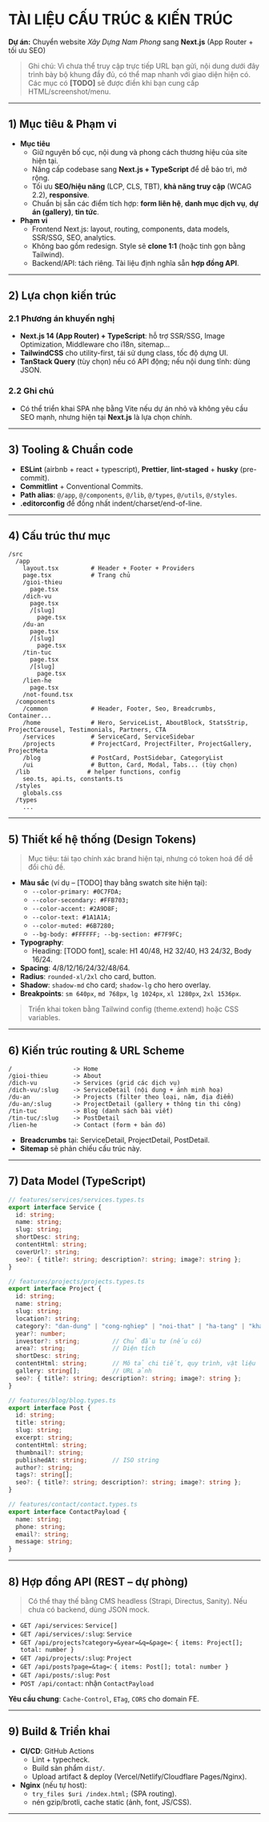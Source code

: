 # TÀI LIỆU CẤU TRÚC & KIẾN TRÚC

**Dự án:** Chuyển website *Xây Dựng Nam Phong* sang **Next.js** (App Router + tối ưu SEO)

> Ghi chú: Vì chưa thể truy cập trực tiếp URL bạn gửi, nội dung dưới đây trình bày bộ khung đầy đủ, có thể map nhanh với giao diện hiện có. Các mục có **[TODO]** sẽ được điền khi bạn cung cấp HTML/screenshot/menu.

---

## 1) Mục tiêu & Phạm vi

* **Mục tiêu**
  * Giữ nguyên bố cục, nội dung và phong cách thương hiệu của site hiện tại.
  * Nâng cấp codebase sang **Next.js + TypeScript** để dễ bảo trì, mở rộng.
  * Tối ưu **SEO/hiệu năng** (LCP, CLS, TBT), **khả năng truy cập** (WCAG 2.2), **responsive**.
  * Chuẩn bị sẵn các điểm tích hợp: **form liên hệ**, **danh mục dịch vụ**, **dự án (gallery)**, **tin tức**.
* **Phạm vi**
  * Frontend Next.js: layout, routing, components, data models, SSR/SSG, SEO, analytics.
  * Không bao gồm redesign. Style sẽ **clone 1:1** (hoặc tinh gọn bằng Tailwind).
  * Backend/API: tách riêng. Tài liệu định nghĩa sẵn **hợp đồng API**.

---

## 2) Lựa chọn kiến trúc

### 2.1 Phương án khuyến nghị

* **Next.js 14 (App Router) + TypeScript**: hỗ trợ SSR/SSG, Image Optimization, Middleware cho i18n, sitemap...
* **TailwindCSS** cho utility-first, tái sử dụng class, tốc độ dựng UI.
* **TanStack Query** (tùy chọn) nếu có API động; nếu nội dung tĩnh: dùng JSON.

### 2.2 Ghi chú

* Có thể triển khai SPA nhẹ bằng Vite nếu dự án nhỏ và không yêu cầu SEO mạnh, nhưng hiện tại **Next.js** là lựa chọn chính.

---

## 3) Tooling & Chuẩn code

* **ESLint** (airbnb + react + typescript), **Prettier**, **lint-staged** + **husky** (pre-commit).
* **Commitlint** + Conventional Commits.
* **Path alias**: `@/app`, `@/components`, `@/lib`, `@/types`, `@/utils`, `@/styles`.
* **.editorconfig** để đồng nhất indent/charset/end-of-line.

---

## 4) Cấu trúc thư mục

```
/src
  /app
    layout.tsx         # Header + Footer + Providers
    page.tsx           # Trang chủ
    /gioi-thieu
      page.tsx
    /dich-vu
      page.tsx
      /[slug]
        page.tsx
    /du-an
      page.tsx
      /[slug]
        page.tsx
    /tin-tuc
      page.tsx
      /[slug]
        page.tsx
    /lien-he
      page.tsx
    /not-found.tsx
  /components
    /common            # Header, Footer, Seo, Breadcrumbs, Container...
    /home              # Hero, ServiceList, AboutBlock, StatsStrip, ProjectCarousel, Testimonials, Partners, CTA
    /services          # ServiceCard, ServiceSidebar
    /projects          # ProjectCard, ProjectFilter, ProjectGallery, ProjectMeta
    /blog              # PostCard, PostSidebar, CategoryList
    /ui                # Button, Card, Modal, Tabs... (tùy chọn)
  /lib                # helper functions, config
    seo.ts, api.ts, constants.ts
  /styles
    globals.css
  /types
    ...
```

---

## 5) Thiết kế hệ thống (Design Tokens)

> Mục tiêu: tái tạo chính xác brand hiện tại, nhưng có token hoá để dễ đổi chủ đề.

* **Màu sắc** (ví dụ – [TODO] thay bằng swatch site hiện tại):
  * `--color-primary: #0C7FDA;`
  * `--color-secondary: #FFB703;`
  * `--color-accent: #2A9D8F;`
  * `--color-text: #1A1A1A;`
  * `--color-muted: #6B7280;`
  * `--bg-body: #FFFFFF; --bg-section: #F7F9FC;`
* **Typography**:
  * Heading: [TODO font], scale: H1 40/48, H2 32/40, H3 24/32, Body 16/24.
* **Spacing**: 4/8/12/16/24/32/48/64.
* **Radius**: `rounded-xl/2xl` cho card, button.
* **Shadow**: `shadow-md` cho card; `shadow-lg` cho hero overlay.
* **Breakpoints**: `sm 640px`, `md 768px`, `lg 1024px`, `xl 1280px`, `2xl 1536px`.

> Triển khai token bằng Tailwind config (theme.extend) hoặc CSS variables.

---

## 6) Kiến trúc routing & URL Scheme

```
/                 -> Home
/gioi-thieu       -> About
/dich-vu          -> Services (grid các dịch vụ)
/dich-vu/:slug    -> ServiceDetail (nội dung + ảnh minh hoạ)
/du-an            -> Projects (filter theo loại, năm, địa điểm)
/du-an/:slug      -> ProjectDetail (gallery + thông tin thi công)
/tin-tuc          -> Blog (danh sách bài viết)
/tin-tuc/:slug    -> PostDetail
/lien-he          -> Contact (form + bản đồ)
```

* **Breadcrumbs** tại: ServiceDetail, ProjectDetail, PostDetail.
* **Sitemap** sẽ phản chiếu cấu trúc này.

---

## 7) Data Model (TypeScript)

```ts
// features/services/services.types.ts
export interface Service {
  id: string;
  name: string;
  slug: string;
  shortDesc: string;
  contentHtml: string;
  coverUrl?: string;
  seo?: { title?: string; description?: string; image?: string };
}

// features/projects/projects.types.ts
export interface Project {
  id: string;
  name: string;
  slug: string;
  location?: string;
  category?: "dan-dung" | "cong-nghiep" | "noi-that" | "ha-tang" | "khac";
  year?: number;
  investor?: string;         // Chủ đầu tư (nếu có)
  area?: string;             // Diện tích
  shortDesc: string;
  contentHtml: string;       // Mô tả chi tiết, quy trình, vật liệu
  gallery: string[];         // URL ảnh
  seo?: { title?: string; description?: string; image?: string };
}

// features/blog/blog.types.ts
export interface Post {
  id: string;
  title: string;
  slug: string;
  excerpt: string;
  contentHtml: string;
  thumbnail?: string;
  publishedAt: string;       // ISO string
  author?: string;
  tags?: string[];
  seo?: { title?: string; description?: string; image?: string };
}

// features/contact/contact.types.ts
export interface ContactPayload {
  name: string;
  phone: string;
  email?: string;
  message: string;
}
```

---

## 8) Hợp đồng API (REST – dự phòng)

> Có thể thay thế bằng CMS headless (Strapi, Directus, Sanity). Nếu chưa có backend, dùng JSON mock.

* `GET /api/services`: `Service[]`
* `GET /api/services/:slug`: `Service`
* `GET /api/projects?category=&year=&q=&page=`: `{ items: Project[]; total: number }`
* `GET /api/projects/:slug`: `Project`
* `GET /api/posts?page=&tag=`: `{ items: Post[]; total: number }`
* `GET /api/posts/:slug`: `Post`
* `POST /api/contact`: nhận `ContactPayload`

**Yêu cầu chung**: `Cache-Control`, `ETag`, `CORS` cho domain FE.

---

## 9) Build & Triển khai

* **CI/CD**: GitHub Actions
  * Lint + typecheck.
  * Build sản phẩm `dist/`.
  * Upload artifact & deploy (Vercel/Netlify/Cloudflare Pages/Nginx).
* **Nginx** (nếu tự host):
  * `try_files $uri /index.html;` (SPA routing).
  * nén gzip/brotli, cache static (ảnh, font, JS/CSS).

---
